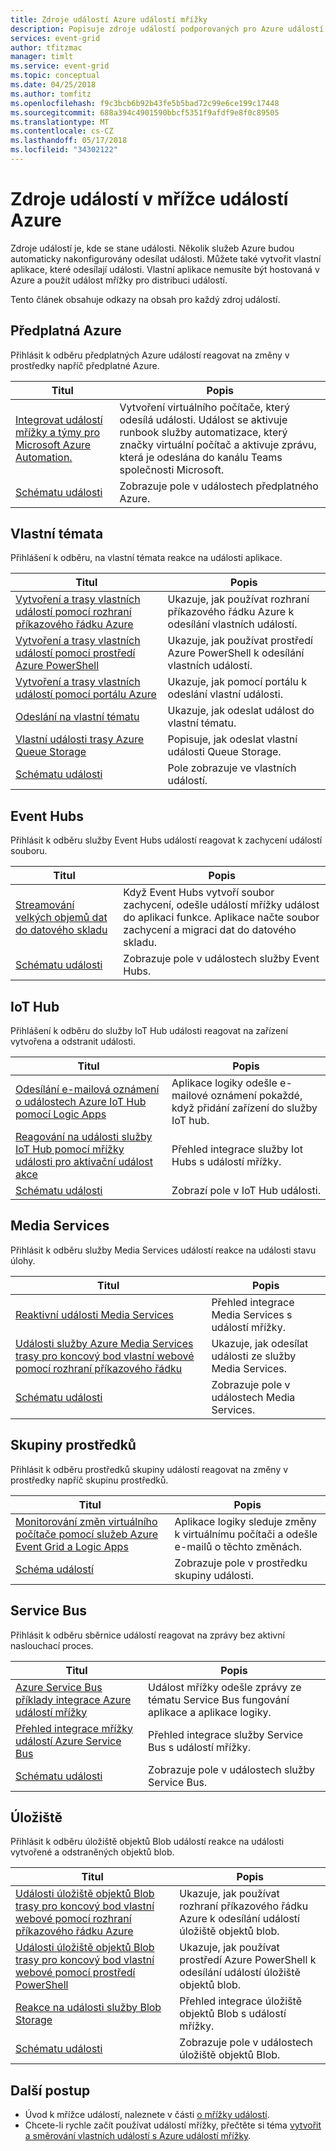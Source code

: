 ```yaml
---
title: Zdroje událostí Azure událostí mřížky
description: Popisuje zdroje událostí podporovaných pro Azure událostí mřížky
services: event-grid
author: tfitzmac
manager: timlt
ms.service: event-grid
ms.topic: conceptual
ms.date: 04/25/2018
ms.author: tomfitz
ms.openlocfilehash: f9c3bcb6b92b43fe5b5bad72c99e6ce199c17448
ms.sourcegitcommit: 688a394c4901590bbcf5351f9afdf9e8f0c89505
ms.translationtype: MT
ms.contentlocale: cs-CZ
ms.lasthandoff: 05/17/2018
ms.locfileid: "34302122"
---
```

# <a name="event-sources-in-azure-event-grid"></a>Zdroje událostí v mřížce událostí Azure

Zdroje událostí je, kde se stane události. Několik služeb Azure budou automaticky nakonfigurovány odesílat události. Můžete také vytvořit vlastní aplikace, které odesílají události. Vlastní aplikace nemusíte být hostovaná v Azure a použít událost mřížky pro distribuci událostí.

Tento článek obsahuje odkazy na obsah pro každý zdroj událostí.

## <a name="azure-subscriptions"></a>Předplatná Azure

Přihlásit k odběru předplatných Azure událostí reagovat na změny v prostředky napříč předplatné Azure.

|Titul |Popis  |
|---------|---------|
| [Integrovat událostí mřížky a týmy pro Microsoft Azure Automation.](ensure-tags-exists-on-new-virtual-machines.md) |Vytvoření virtuálního počítače, který odesílá události. Událost se aktivuje runbook služby automatizace, který značky virtuální počítač a aktivuje zprávu, která je odeslána do kanálu Teams společnosti Microsoft. |
| [Schématu události](event-schema-subscriptions.md) | Zobrazuje pole v událostech předplatného Azure. |

## <a name="custom-topics"></a>Vlastní témata

Přihlášení k odběru, na vlastní témata reakce na události aplikace.

|Titul  |Popis  |
|---------|---------|
| [Vytvoření a trasy vlastních událostí pomocí rozhraní příkazového řádku Azure](custom-event-quickstart.md) | Ukazuje, jak používat rozhraní příkazového řádku Azure k odesílání vlastních událostí. |
| [Vytvoření a trasy vlastních událostí pomocí prostředí Azure PowerShell](custom-event-quickstart-powershell.md) | Ukazuje, jak používat prostředí Azure PowerShell k odesílání vlastních událostí. |
| [Vytvoření a trasy vlastních událostí pomocí portálu Azure](custom-event-quickstart-portal.md) | Ukazuje, jak pomocí portálu k odeslání vlastní události. |
| [Odeslání na vlastní tématu](post-to-custom-topic.md) | Ukazuje, jak odeslat událost do vlastní tématu. |
| [Vlastní události trasy Azure Queue Storage](custom-event-to-queue-storage.md) | Popisuje, jak odeslat vlastní události Queue Storage. |
| [Schématu události](event-schema.md) | Pole zobrazuje ve vlastních událostí. |

## <a name="event-hubs"></a>Event Hubs

Přihlásit k odběru služby Event Hubs událostí reagovat k zachycení událostí souboru.

|Titul  |Popis  |
|---------|---------|
| [Streamování velkých objemů dat do datového skladu](event-grid-event-hubs-integration.md) | Když Event Hubs vytvoří soubor zachycení, odešle událostí mřížky událost do aplikaci funkce. Aplikace načte soubor zachycení a migraci dat do datového skladu. |
| [Schématu události](event-schema-event-hubs.md) | Zobrazuje pole v událostech služby Event Hubs. |

## <a name="iot-hub"></a>IoT Hub

Přihlášení k odběru do služby IoT Hub události reagovat na zařízení vytvořena a odstranit události.

|Titul  |Popis  |
|---------|---------|
| [Odesílání e-mailová oznámení o událostech Azure IoT Hub pomocí Logic Apps](publish-iot-hub-events-to-logic-apps.md) | Aplikace logiky odešle e-mailové oznámení pokaždé, když přidání zařízení do služby IoT hub. |
| [Reagování na události služby IoT Hub pomocí mřížky události pro aktivační událost akce](../iot-hub/iot-hub-event-grid.md) | Přehled integrace služby Iot Hubs s událostí mřížky. |
| [Schématu události](event-schema-iot-hub.md) | Zobrazí pole v IoT Hub události. |

## <a name="media-services"></a>Media Services

Přihlásit k odběru služby Media Services událostí reakce na události stavu úlohy.

|Titul  |Popis  |
|---------|---------|
| [Reaktivní události Media Services](../media-services/latest/reacting-to-media-services-events.md) | Přehled integrace Media Services s událostí mřížky. |
| [Události služby Azure Media Services trasy pro koncový bod vlastní webové pomocí rozhraní příkazového řádku](../media-services/latest/job-state-events-cli-how-to.md?toc=%2fazure%2fevent-grid%2ftoc.json) | Ukazuje, jak odesílat události ze služby Media Services. |
| [Schématu události](../media-services/latest/media-services-event-schemas.md?toc=%2fazure%2fevent-grid%2ftoc.json) | Zobrazuje pole v událostech Media Services. |

## <a name="resource-groups"></a>Skupiny prostředků

Přihlásit k odběru prostředků skupiny událostí reagovat na změny v prostředky napříč skupinu prostředků.

|Titul  |Popis  |
|---------|---------|
| [Monitorování změn virtuálního počítače pomocí služeb Azure Event Grid a Logic Apps](monitor-virtual-machine-changes-event-grid-logic-app.md) | Aplikace logiky sleduje změny k virtuálnímu počítači a odešle e-mailů o těchto změnách. |
| [Schéma událostí](event-schema-resource-groups.md) | Zobrazuje pole v prostředku skupiny události. |

## <a name="service-bus"></a>Service Bus

Přihlásit k odběru sběrnice událostí reagovat na zprávy bez aktivní naslouchací proces.

|Titul  |Popis  |
|---------|---------|
| [Azure Service Bus příklady integrace Azure událostí mřížky](../service-bus-messaging/service-bus-to-event-grid-integration-example.md?toc=%2fazure%2fevent-grid%2ftoc.json) | Událost mřížky odešle zprávy ze tématu Service Bus fungování aplikace a aplikace logiky. |
| [Přehled integrace mřížky událostí Azure Service Bus](../service-bus-messaging/service-bus-to-event-grid-integration-concept.md) | Přehled integrace služby Service Bus s událostí mřížky. |
| [Schématu události](event-schema-service-bus.md) | Zobrazuje pole v událostech služby Service Bus. |

## <a name="storage"></a>Úložiště

Přihlásit k odběru úložiště objektů Blob událostí reakce na události vytvořené a odstraněných objektů blob.

|Titul  |Popis  |
|---------|---------|
| [Události úložiště objektů Blob trasy pro koncový bod vlastní webové pomocí rozhraní příkazového řádku Azure](../storage/blobs/storage-blob-event-quickstart.md?toc=%2fazure%2fevent-grid%2ftoc.json) | Ukazuje, jak používat rozhraní příkazového řádku Azure k odesílání událostí úložiště objektů blob. |
| [Události úložiště objektů Blob trasy pro koncový bod vlastní webové pomocí prostředí PowerShell](../storage/blobs/storage-blob-event-quickstart-powershell.md?toc=%2fazure%2fevent-grid%2ftoc.json) | Ukazuje, jak používat prostředí Azure PowerShell k odesílání událostí úložiště objektů blob. |
| [Reakce na události služby Blob Storage](../storage/blobs/storage-blob-event-overview.md) | Přehled integrace úložiště objektů Blob s událostí mřížky. |
| [Schématu události](event-schema-blob-storage.md) | Zobrazuje pole v událostech úložiště objektů Blob. |

## <a name="next-steps"></a>Další postup

* Úvod k mřížce událostí, naleznete v části [o mřížky událostí](overview.md).
* Chcete-li rychle začít používat událostí mřížky, přečtěte si téma [vytvořit a směrování vlastních událostí s Azure událostí mřížky](custom-event-quickstart.md).

